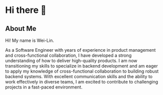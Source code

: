 # Hi there 👋

<!--
**weilincheng/weilincheng** is a ✨ _special_ ✨ repository because its `README.md` (this file) appears on your GitHub profile.

Here are some ideas to get you started:

- 🔭 I’m currently working on ...
- 🌱 I’m currently learning ...
- 👯 I’m looking to collaborate on ...
- 🤔 I’m looking for help with ...
- 💬 Ask me about ...
- 📫 How to reach me: ...
- 😄 Pronouns: ...
- ⚡ Fun fact: ...
-->
## About Me
Hi! My name is Wei-Lin. 

As a Software Engineer with years of experience in product management and cross-functional collaboration, I have developed a strong understanding of how to deliver high-quality products. I am now transitioning my skills to specialize in backend development and am eager to apply my knowledge of cross-functional collaboration to building robust backend systems. With excellent communication skills and the ability to work effectively in diverse teams, I am excited to contribute to challenging projects in a fast-paced environment.

<!-- ## Github Stats -->
<!-- [![trophy](https://github-profile-trophy.vercel.app/?username=weilincheng&theme=discord&no-bg=true&no-frame=true)](https://github.com/ryo-ma/github-profile-trophy) -->

<!-- <div>
  <img height="170" align="left" src="https://github-readme-stats.vercel.app/api?username=weilincheng&count_private=true&include_all_commits=true" />
  <img src="https://github-readme-stats.vercel.app/api/top-langs/?username=weilincheng&layout=compact" />
</div>
 -->
<!--
## I'm currently working

### Tomo 

#### A location-based social web app (Stack: JavaScript, jQuery, Socket.IO, Express, Node.js, MySQL, AWS)

- **Client**: JavaScript, jQuery, Bootstrap

- **Server**: Node.js, Express, MySQL, Redis

- **Cloud Services**: AWS EC2, RDS, ElastiCache, S3, CloudFront

- **CI/CD**: AWS CodePipeline, CodeBuild, CodeDeploy

- **Testing**: Mocha, Chai

- **Others**: Socket.IO, Google Maps API





## LeetCode Stats ⌨️
<a href="https://github.com/KnlnKS/leetcode-stats">
  <img alt="LeetCode Stat Card" src="https://apu5rh8gxk.execute-api.us-east-1.amazonaws.com/default/leetcode-stats?username=weilincheng&theme=dark" width="400"/>
</a>

-->
